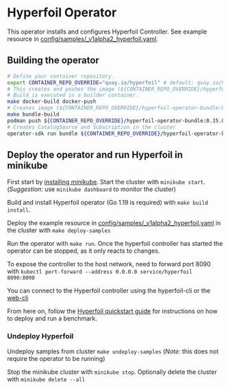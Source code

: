 # Hyperfoil Operator

This operator installs and configures Hyperfoil Controller. See example resource in [config/samples/_v1alpha2_hyperfoil.yaml](config/samples/_v1alpha2_hyperfoil.yaml).

## Building the operator

```bash
# Define your container repository.
export CONTAINER_REPO_OVERRIDE="quay.io/hyperfoil" # default: quay.io/hyperfoil
# This creates and pushes the image (${CONTAINER_REPO_OVERRIDE}/hyperfoil-operator:0.15.0)
# Build is executed in a builder container.
make docker-build docker-push
# Creates image (${CONTAINER_REPO_OVERRIDE}/hyperfoil-operator-bundle:0.15.0) with ClusterServiceVersion and other resources
make bundle-build
podman push ${CONTAINER_REPO_OVERRIDE}/hyperfoil-operator-bundle:0.15.0
# Creates CatalogSource and Subscription in the cluster
operator-sdk run bundle ${CONTAINER_REPO_OVERRIDE}/hyperfoil-operator-bundle:0.15.0
```  

## Deploy the operator and run Hyperfoil in minikube
        
First start by [installing minikube](https://minikube.sigs.k8s.io/docs/start/). Start the cluster with `minikube start`. (*Suggestion:* use `minikube dashboard` to monitor the cluster)
                       
Build and install Hyperfoil operator (Go 1.19 is required) with `make build install`.

Deploy the example resource in [config/samples/_v1alpha2_hyperfoil.yaml](config/samples/_v1alpha2_hyperfoil.yaml) in the cluster with `make deploy-samples`

Run the operator with `make run`. Once the hyperfoil controller has started the operator can be stopped, as it only reacts to changes. 

To expose the controller to the host network, need to forward port 8090 with `kubectl port-forward --address 0.0.0.0 service/hyperfoil 8090:8090`

You can connect to the Hyperfoil controller using the hyperfoil-cli or the [web-cli](http://127.0.0.1:8090)
                                           
From here on, follow the [Hyperfoil quickstart guide](https://hyperfoil.io/quickstart) for instructions on how to deploy and run a benchmark.

### Undeploy Hyperfoil

Undeploy samples from cluster `make undeploy-samples` (*Note:* this does not require the operator to be running)

Stop the minikube cluster with `minikube stop`. Optionally delete the cluster with `minikube delete --all`
